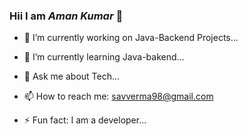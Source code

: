 ### Hii I am *Aman Kumar* 👋


*   🔭 I’m currently working on Java-Backend Projects...

*   🌱 I’m currently learning Java-bakend...
*   💬 Ask me about Tech...
*   📫 How to reach me: savverma98@gmail.com
*   ⚡ Fun fact: I am a developer...
    
